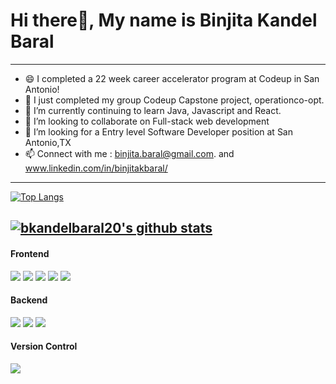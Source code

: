 
# Hi there👋, My name is Binjita Kandel Baral
---
- 😄 I completed a 22 week career accelerator program at Codeup in San Antonio!
- 🔭 I just completed my group Codeup Capstone project, operationco-opt.
- 🌱 I’m currently continuing to learn Java, Javascript and React.
- 👯  I’m looking to collaborate on Full-stack web development 
- 🤔  I’m looking for a Entry level Software Developer position at San Antonio,TX
- 📫  Connect with me : binjita.baral@gmail.com. and www.linkedin.com/in/binjitakbaral/ 
---
[![Top Langs](https://github-readme-stats.vercel.app/api/top-langs/?username=bkandelbaral20&layout=compact&theme=vue)](https://github.com/anuraghazra/github-readme-stats) 

[![bkandelbaral20's github stats](https://github-readme-stats.vercel.app/api?username=bkandelbaral20&count_private=true&show_icons=true&theme=vue&hide=stars)](https://github.com/anuraghazra/github-readme-stats)
---
#### Frontend
<p float="left">
  <img src="https://img.shields.io/badge/javascript%20-%23323330.svg?&style=for-the-badge&logo=javascript&logoColor=%23F7DF1E"/>
  <img src="https://img.shields.io/badge/html5%20-%23E34F26.svg?&style=for-the-badge&logo=html5&logoColor=white"/>
  <img src="https://img.shields.io/badge/css3%20-%231572B6.svg?&style=for-the-badge&logo=css3&logoColor=white"/>
  <img src="https://img.shields.io/badge/bootstrap%20-%23563D7C.svg?&style=for-the-badge&logo=bootstrap&logoColor=white"/>
  <img src="https://img.shields.io/badge/jquery%20-%230769AD.svg?&style=for-the-badge&logo=jquery&logoColor=white"/>
</p>

#### Backend
<p float="left">
  <img src="https://img.shields.io/badge/spring%20-%236DB33F.svg?&style=for-the-badge&logo=spring&logoColor=white"/>
  <img src="https://img.shields.io/badge/java-%23ED8B00.svg?&style=for-the-badge&logo=java&logoColor=white"/>
  <img src="https://img.shields.io/badge/mysql-%2300f.svg?&style=for-the-badge&logo=mysql&logoColor=white"/>
</p>

#### Version Control
<p float="left">
  <img src="https://img.shields.io/badge/github%20-%23121011.svg?&style=for-the-badge&logo=github&logoColor=white"/>
</p>


